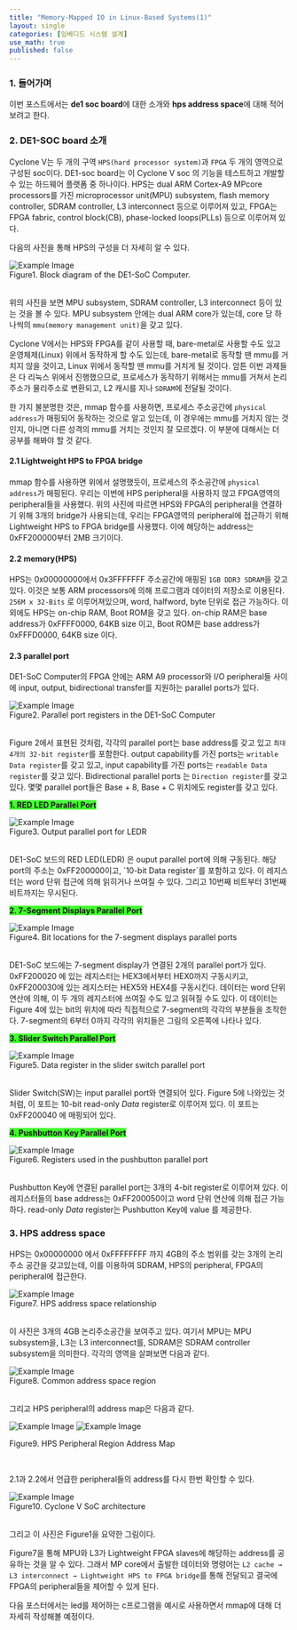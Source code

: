 ```yaml
---
title: "Memory-Mapped IO in Linux-Based Systems(1)"
layout: single
categories: [임베디드 시스템 설계]
use_math: true
published: false
---
```

<style>
.crossline {
    border-bottom: 1.5px solid #6f777d;
}

.highlight1 {
    background-color: #ededed;
    color: #797c7e;
}

.highlight2 {  
    background-color: #43fd30;
}

.center {
        text-align: center;
      }

.center_small {
        text-align: center;
      }

.center img{
	width: 400px;
}

.center_small img{
	width: 300px;
}

.left {
    text-align: left;
}

.left img{
    max-width: 70%
}

a {
  text-decoration-line: none;
/*   text-decoration-line: underline; */
/*   text-decoration-line: overline; */
/*   text-decoration-line: line-through; */
/*   text-decoration-line: underline line-through overline; */
}

.git {
    padding-top: 50px;
    padding-bottom: 10px;
}

.dashed-wrap {
    height: 100%;
    padding: 30px;
    border: 2px dashed #acacac;
    border-radius: 60px;
    /*text-align: center*/
}

</style>

### 1. 들어가며


이번 포스트에서는 **de1 soc board**에 대한 소개와 **hps address space**에 대해 적어보려고 한다.


### 2. DE1-SOC board 소개

Cyclone V는 두 개의 구역  `HPS(hard processor system)`과 `FPGA` 두 개의 영역으로 구성된 soc이다. DE1-soc board는 이 Cyclone V soc 의 기능을 테스트하고 개발할 수 있는 하드웨어 플랫폼 중 하나이다. HPS는 dual ARM Cortex-A9 MPcore processors를 가진 microprocessor unit(MPU) subsystem, flash memory controller, SDRAM controller, L3 interconnect 등으로 이루어져 있고, FPGA는 FPGA fabric, control block(CB), phase-locked loops(PLLs) 등으로 이루어져 있다.


다음의 사진을 통해 HPS의 구성을 더 자세히 알 수 있다.


<div class="centercenter">
<img src="https://blog.kakaocdn.net/dn/VYp8Y/btsLs9pKIsB/lfC6Fk6Zmb3mTTaMQ5jDO1/img.png" alt="Example Image" />
<br/>
Figure1. Block diagram of the DE1-SoC Computer.
</div>



<br/>

위의 사진을 보면 MPU subsystem, SDRAM controller, L3 interconnect 등이 있는 것을 볼 수 있다. MPU subsystem 안에는 dual ARM core가 있는데, core 당 하나씩의 `mmu(memory management unit)`을 갖고 있다.   

Cyclone V에서는 HPS와 FPGA를 같이 사용할 때, bare-metal로 사용할 수도 있고 운영체제(Linux) 위에서 동작하게 할 수도 있는데, bare-metal로 동작할 땐 mmu를 거치지 않을 것이고, Linux 위에서 동작할 땐 mmu를 거치게 될 것이다. 암튼 이번 과제들은 다 리눅스 위에서 진행했으므로, 프로세스가 동작하기 위해서는 mmu를 거쳐서 논리주소가 물리주소로 변환되고, L2 캐시를 지나 `SDRAM`에 전달될 것이다.

한 가지 불분명한 것은, mmap 함수를 사용하면, 프로세스 주소공간에 `physical address`가 매핑되어 동작하는 것으로 알고 있는데, 이 경우에는 mmu를 거치지 않는 것인지, 아니면 다른 성격의 mmu를 거치는 것인지 잘 모르겠다. 이 부분에 대해서는 더 공부를 해봐야 할 것 같다.


#### 2.1 Lightweight HPS to FPGA bridge


mmap 함수를 사용하면 위에서 설명했듯이, 프로세스의 주소공간에 `physical address`가 매핑된다. 우리는 이번에 HPS peripheral을 사용하지 않고 FPGA영역의 peripheral들을 사용했다. 위의 사진에 따르면 HPS와 FPGA의 peripheral을 연결하기 위해 3개의 bridge가 사용되는데, 우리는 FPGA영역의 peripheral에 접근하기 위해 Lightweight HPS to FPGA bridge를 사용했다. 이에 해당하는 address는 0xFF200000부터 2MB 크기이다.




#### 2.2 memory(HPS)


HPS는 0x00000000에서 0x3FFFFFFF 주소공간에 매핑된 `1GB DDR3 SDRAM`을 갖고 있다. 이것은 보통 ARM processors에 의해 프로그램과 데이터의 저장소로 이용된다. `256M x 32-Bits` 로 이루어져있으며, word, halfword, byte 단위로 접근 가능하다. 이외에도 HPS는 on-chip RAM, Boot ROM을 갖고 있다. on-chip RAM은 base address가 0xFFFF0000, 64KB size 이고, Boot ROM은 base address가 0xFFFD0000, 64KB size 이다.



#### 2.3 parallel port

DE1-SoC Computer의 FPGA 안에는 ARM A9 processor와 I/O peripheral들 사이에 input, output, bidirectional transfer를 지원하는 parallel ports가 있다.

<div class="centercenter">
<img src="https://blog.kakaocdn.net/dn/kKXIv/btsLrDyzVJq/V2glZnmG0z9uD5xFKshym1/img.png" alt="Example Image" />
<br/>
Figure2. Parallel port registers in the DE1-SoC Computer
</div>
<br/>

Figure 2에서 표현된 것처럼, 각각의 parallel port는 base address를 갖고 있고 `최대 4개의 32-bit register`를 포함한다. output capability를 가진 ports는 `writable Data register`를 갖고 있고, input capability를 가진 ports는 `readable Data register`를 갖고 있다. Bidirectional parallel ports 는 `Direction register`를 갖고 있다. 몇몇 parallel port들은 Base + 8, Base + C 위치에도 register를 갖고 있다.




<p>
<b><span class="highlight2">1. RED LED Parallel Port</span></b><br />
</p>

<div class="centercenter">
<img src="https://blog.kakaocdn.net/dn/c2ZHGX/btsLrapMYis/c51ewKGEG4janobxFNvrU0/img.png" alt="Example Image" />
<br/>
Figure3. Output parallel port for LEDR
</div>
<br/>

<p>
DE1-SoC 보드의 RED LED(LEDR) 은 ouput parallel port에 의해 구동된다. 해당 port의 주소는 0xFF200000이고, `10-bit Data register`를 포함하고 있다. 이 레지스터는 word 단위 접근에 의해 읽히거나 쓰여질 수 있다. 그리고 10번째 비트부터 31번째 비트까지는 무시된다.
</p>

<p>
<b><span class="highlight2">2. 7-Segment Displays Parallel Port</span></b><br />
</p>

<div class="centercenter">
<img src="https://blog.kakaocdn.net/dn/buNDZn/btsLtWDwz40/jRy7KGYD9AzjIqaqVbInA1/img.png" alt="Example Image" />
<br/>
Figure4. Bit locations for the 7-segment displays parallel ports
</div>
<br/>

<p>
DE1-SoC 보드에는 7-segment display가 연결된 2개의 parallel port가 있다. 0xFF200020 에 있는 레지스터는 HEX3에서부터 HEX0까지 구동시키고, 0xFF200030에 있는 레지스터는 HEX5와 HEX4를 구동시킨다. 데이터는 word 단위 연산에 의해, 이 두 개의 레지스터에 쓰여질 수도 있고 읽혀질 수도 있다. 이 데이터는 Figure 4에 있는 bit의 위치에 따라 직접적으로 7-segment의 각각의 부분들을 조작한다. 7-segment의 6부터 0까지 각각의 위치들은 그림의 오른쪽에 나타나 있다.
</p>



<p>
<b><span class="highlight2">3. Slider Switch Parallel Port</span></b><br />
</p>

<div class="centercenter">
<img src="https://blog.kakaocdn.net/dn/dDDcn7/btsLqVGyYAS/rrqg5jzit6aNlEJNgZ7oT0/img.png" alt="Example Image" />
<br/>
Figure5. Data register in the slider switch parallel port
</div>
<br/>

Slider Switch(SW)는 input parallel port와 연결되어 있다. Figure 5에 나와있는 것처럼, 이 포트는 10-bit read-only _Data_ register로 이루어져 있다. 이 포트는 0xFF200040 에 매핑되어 있다.




<p>
<b><span class="highlight2">4. Pushbutton Key Parallel Port</span></b><br />
</p>

<div class="centercenter">
<img src="https://blog.kakaocdn.net/dn/6ohoD/btsLrCNeXvK/Tv0NRzRKcZk4udcwkjlraK/img.png" alt="Example Image" />
<br/>
Figure6. Registers used in the pushbutton parallel port
</div>
<br/>


Pushbutton Key에 연결된 parallel port는 3개의 4-bit register로 이루어져 있다. 이 레지스터들의 base address는 0xFF200050이고 word 단위 연산에 의해 접근 가능하다. read-only _Data_ register는 Pushbutton Key에 value 를 제공한다.



### 3. HPS address space


HPS는 0x00000000 에서 0xFFFFFFFF 까지 4GB의 주소 범위를 갖는 3개의 논리 주소 공간을 갖고있는데, 이를 이용하여 SDRAM, HPS의 peripheral, FPGA의 peripheral에 접근한다.


<div class="centercenter">
<img src="https://blog.kakaocdn.net/dn/cyAimc/btsLsNAtHi0/78eKah81fqziKRQsgpbJmk/img.png" alt="Example Image" />
<br/>
Figure7. HPS address space relationship
</div>
<br/>

이 사진은 3개의 4GB 논리주소공간을 보여주고 있다. 여기서 MPU는 MPU subsystem을, L3는 L3 interconnect를, SDRAM은 SDRAM controller subsystem을 의미한다. 각각의 영역을 살펴보면 다음과 같다.


<div class="centercenter">
<img src="https://blog.kakaocdn.net/dn/b4O2XK/btsLrkzpq3t/BQkkbJN3IKHR6Utl9Rq7uk/img.png" alt="Example Image" />
<br/>
Figure8. Common address space region
</div>
<br/>

그리고 HPS peripheral의 address map은 다음과 같다.

<div class="centercenter">
<img src="https://blog.kakaocdn.net/dn/FQAJ4/btsLsMIkl7u/UxxBM7y4ryiH4eCbIIljYk/img.png" alt="Example Image" />
<img src="https://blog.kakaocdn.net/dn/cGNnPh/btsLrW5K6Th/dAvg8PI40uEgJcLyERy3vK/img.png" alt="Example Image" />

Figure9. HPS Peripheral Region Address Map
</div>
<br/>

2.1과 2.2에서 언급한 peripheral들의 address를 다시 한번 확인할 수 있다.

<div class="centercenter">
<img src="https://blog.kakaocdn.net/dn/ldwDe/btsLqB9pW8s/IQ6bzqd2VwZw7mzVuKtMt0/img.png" alt="Example Image" />
<br/>
Figure10. Cyclone V SoC architecture
</div>
<br/>

그리고 이 사진은 Figure1을 요약한 그림이다.

Figure7을 통해 MPU와 L3가 Lightweight FPGA slaves에 해당하는 address를 공유하는 것을 알 수 있다. 그래서 MP core에서 출발한 데이터와 명령어는 `L2 cache → L3 interconnect → Lightweight HPS to FPGA bridge`를 통해 전달되고 결국에 FPGA의 peripheral들을 제어할 수 있게 된다.

다음 포스터에서는 led를 제어하는 c프로그램을 예시로 사용하면서 mmap에 대해 더 자세히 작성해볼 예정이다.
